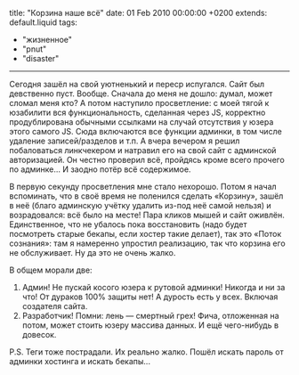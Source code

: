title: "Корзина наше всё"
date: 01 Feb 2010 00:00:00 +0200
extends: default.liquid
tags:
  - "жизненное"
  - "pnut"
  - "disaster"
---
Сегодня зашёл на свой уютненький и переср испугался. Сайт был девственно пуст. Вообще. Сначала до меня не дошло: думал, может сломал меня кто? А потом наступило просветление: с моей тягой к юзабилити вся функциональность, сделанная через JS, корректно продублирована обычными ссылками на случай отсутствия у юзера этого самого JS. Сюда включаются все функции админки, в том числе удаление записей/разделов и т.п. А вчера вечером я решил побаловаться линкчекером и натравил его на свой сайт с админской авторизацией. Он честно проверил всё, пройдясь кроме всего прочего по админке... И заодно потёр всё содержимое.

В первую секунду просветления мне стало нехорошо. Потом я начал вспоминать, что в своё время не поленился сделать «Корзину», зашёл в неё (благо админскую учётку удалить из-под неё самой нельзя) и возрадовался: всё было на месте! Пара кликов мышей и сайт оживлён. Единственное, что не убалось пока восстановить (надо будет посмотреть старые бекапы, если хостер такие делает), так это «Поток сознания»: там я намеренно упростил реализацию, так что корзина его не обслуживает. Ну да это не очень жалко.

В общем морали две:

  1. Админ! Не пускай косого юзера к рутовой админки! Никогда и ни за что! От дураков 100% защиты нет! А дурость есть у всех. Включая создателя сайта.
  2. Разработчик! Помни: лень — смертный грех! Фича, отложенная на потом, может стоить юзеру массива данных. И ещё чего-нибудь в довесок.

P.S. Теги тоже пострадали. Их реально жалко. Пошёл искать пароль от админки хостинга и искать бекапы...
